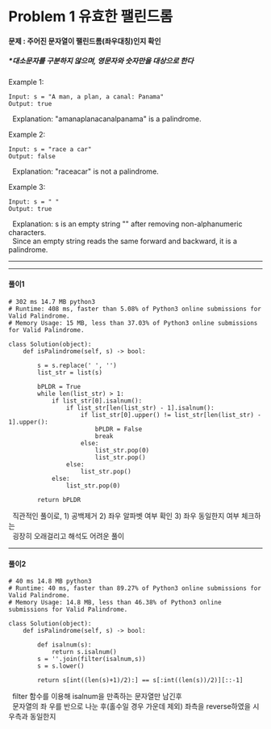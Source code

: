# Problem 1 유효한 팰린드롬

#### 문제 : 주어진 문자열이 팰린드롬(좌우대칭)인지 확인
##### *대소문자를 구분하지 않으며, 영문자와 숫자만을 대상으로 한다

Example 1:
```
Input: s = "A man, a plan, a canal: Panama"
Output: true
```
&nbsp;&nbsp;Explanation: "amanaplanacanalpanama" is a palindrome.  
  
Example 2:
```
Input: s = "race a car"
Output: false
```
&nbsp;&nbsp;Explanation: "raceacar" is not a palindrome.  

Example 3:
```
Input: s = " "
Output: true
```
&nbsp;&nbsp;Explanation: s is an empty string "" after removing non-alphanumeric characters.  
&nbsp;&nbsp;Since an empty string reads the same forward and backward, it is a palindrome.

------------------------------------------
------------------------------------------
#### 풀이1 

```
# 302 ms 14.7 MB python3
# Runtime: 408 ms, faster than 5.08% of Python3 online submissions for Valid Palindrome.
# Memory Usage: 15 MB, less than 37.03% of Python3 online submissions for Valid Palindrome.

class Solution(object):
    def isPalindrome(self, s) -> bool:

        s = s.replace(' ', '')
        list_str = list(s)

        bPLDR = True
        while len(list_str) > 1:
            if list_str[0].isalnum():
                if list_str[len(list_str) - 1].isalnum():
                    if list_str[0].upper() != list_str[len(list_str) - 1].upper():
                        bPLDR = False
                        break
                    else:
                        list_str.pop(0)
                        list_str.pop()
                else:
                    list_str.pop()
            else:
                list_str.pop(0)           

        return bPLDR
```

&nbsp;&nbsp;직관적인 풀이로, 1) 공백제거 2) 좌우 알파벳 여부 확인 3) 좌우 동일한지 여부 체크하는  
&nbsp;&nbsp;굉장히 오래걸리고 해석도 어려운 풀이

------------------------------------------
#### 풀이2
```
# 40 ms	14.8 MB	python3
# Runtime: 40 ms, faster than 89.27% of Python3 online submissions for Valid Palindrome.
# Memory Usage: 14.8 MB, less than 46.38% of Python3 online submissions for Valid Palindrome.

class Solution(object):
    def isPalindrome(self, s) -> bool:

        def isalnum(s):
            return s.isalnum()
        s = ''.join(filter(isalnum,s))
        s = s.lower()

        return s[int((len(s)+1)/2):] == s[:int((len(s))/2)][::-1]
```

&nbsp;&nbsp;filter 함수를 이용해 isalnum을 만족하는 문자열만 남긴후  
&nbsp;&nbsp;문자열의 좌 우를 반으로 나눈 후(홀수일 경우 가운데 제외) 좌측을 reverse하였을 시 우측과 동일한지 
